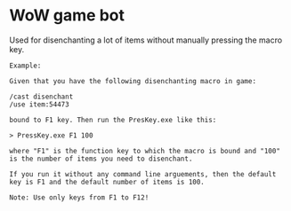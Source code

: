# WoW game bot

Used for disenchanting a lot of items without manually pressing the macro key.

```
Example: 

Given that you have the following disenchanting macro in game: 

/cast disenchant
/use item:54473

bound to F1 key. Then run the PresKey.exe like this: 

> PressKey.exe F1 100

where "F1" is the function key to which the macro is bound and "100" is the number of items you need to disenchant. 

If you run it without any command line arguements, then the default key is F1 and the default number of items is 100.

Note: Use only keys from F1 to F12!

```